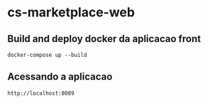# cs-marketplace-web

## Build and deploy docker da aplicacao front 
`docker-compose up --build`

## Acessando a aplicacao 
`http://localhost:8089`